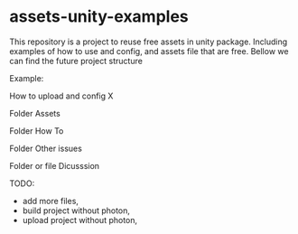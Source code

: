 # assets-unity-examples

This repository is a project to reuse free assets in unity package. Including examples of how to use and config, and assets file that are free. Bellow we can find the future project structure

Example:

How to upload and config X

Folder Assets

Folder How To

Folder Other issues

Folder or file Dicusssion


TODO: 
- add more files,
- build project without photon,
- upload project without photon,

